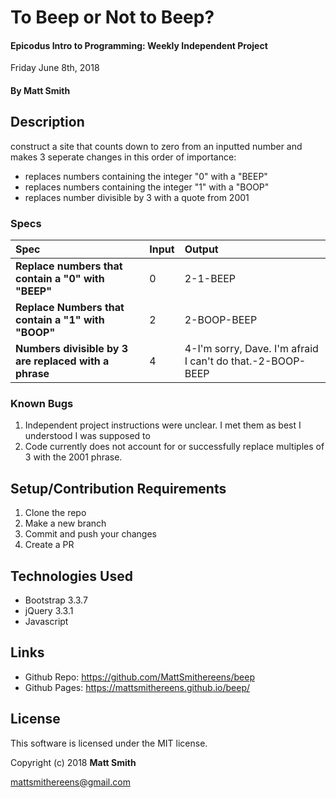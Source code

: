 # To Beep or Not to Beep?

#### Epicodus Intro to Programming: Weekly Independent Project
Friday June 8th, 2018

#### By Matt Smith

## Description
construct a site that counts down to zero from an inputted number and makes 3 seperate changes in this order of importance:
* replaces numbers containing the integer "0" with a "BEEP"
* replaces numbers containing the integer "1" with a "BOOP"
* replaces number divisible by 3 with a quote from 2001

### Specs
| Spec | Input | Output |
| :-------------     | :------------- | :------------- |
| **Replace numbers that contain a "0" with "BEEP"** | 0 | 2-1-BEEP |
| **Replace Numbers that contain a "1" with "BOOP"** | 2 | 2-BOOP-BEEP |
| **Numbers divisible by 3 are replaced with a phrase**| 4 | 4-I'm sorry, Dave. I'm afraid I can't do that.-2-BOOP-BEEP

### Known Bugs

1. Independent project instructions were unclear.  I met them as best I understood I was supposed to
2. Code currently does not account for or successfully replace multiples of 3 with the 2001 phrase.

## Setup/Contribution Requirements

1. Clone the repo
1. Make a new branch
1. Commit and push your changes
1. Create a PR

## Technologies Used

* Bootstrap 3.3.7
* jQuery 3.3.1
* Javascript

## Links

* Github Repo: https://github.com/MattSmithereens/beep
* Github Pages: https://mattsmithereens.github.io/beep/

## License

This software is licensed under the MIT license.

Copyright (c) 2018 **Matt Smith**

mattsmithereens@gmail.com
